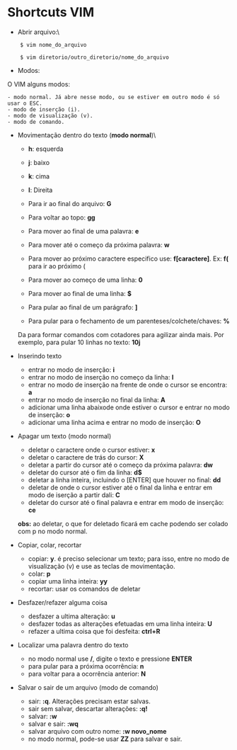 # Shortcuts VIM

* Abrir arquivo:\
```
	$ vim nome_do_arquivo

	$ vim diretorio/outro_diretorio/nome_do_arquivo
```

* Modos:

O VIM alguns modos:

	- modo normal. Já abre nesse modo, ou se estiver em outro modo é só usar o ESC.
	- modo de inserção (i).
	- modo de visualização (v).
	- modo de comando.

* Movimentação dentro do texto (**modo normal**)\
	- **h**: esquerda
	- **j**: baixo
	- **k**: cima
	- **l**: Direita

	- Para ir ao final do arquivo: **G**
	- Para voltar ao topo: **gg**
	- Para mover ao final de uma palavra: **e**
	- Para mover até o começo da próxima palavra: **w**
	- Para mover ao próximo caractere especifico use: **f[caractere]**. Ex: **f(** para ir ao próximo (
	- Para mover ao começo de uma linha: **0**
	- Para mover ao final de uma linha: **$**
	- Para pular ao final de um parágrafo: **]**
	- Para pular para o fechamento de um parenteses/colchete/chaves: **%**

	Da para formar comandos com cotadores para agilizar ainda mais. Por exemplo, para pular 10 linhas no texto: **10j**

* Inserindo texto
	- entrar no modo de inserção: **i**
	- entrar no modo de inserção no começo da linha: **I**
	- entrar no modo de inserção na frente de onde o cursor se encontra: **a**
	- entrar no modo de inserção no final da linha: **A**
	- adicionar uma linha abaixode onde estiver o cursor e entrar no modo de inserção: **o**
	- adicionar uma linha acima e entrar no modo de inserção: **O**

* Apagar um texto (modo normal)
	- deletar o caractere onde o cursor estiver: **x**
	- deletar o caractere de trás do cursor: **X**
	- deletar a partir do cursor até o começo da próxima palavra: **dw**
	- deletar do cursor até o fim da linha: **d$**
	- deletar a linha inteira, incluindo o [ENTER] que houver no final: **dd**
	- deletar de onde o cursor estiver até o final da linha e entrar em modo de iserção a partir dali: **C**
	- deletar do cursor até o final palavra e entrar em modo de inserção: **ce**

	**obs:** ao deletar, o que for deletado ficará em cache podendo ser colado com p no modo normal.

* Copiar, colar, recortar
	- copiar: **y**. é preciso selecionar um texto; para isso, entre no modo de visualização (v) e use as teclas de movimentação.
	- colar: **p**
	- copiar uma linha inteira: **yy**
	- recortar: usar os comandos de deletar

* Desfazer/refazer alguma coisa
	- desfazer a ultima alteração: **u**
	- desfazer todas as alterações efetuadas em uma linha inteira: **U**
	- refazer a ultima coisa que foi desfeita: **ctrl+R**

* Localizar uma palavra dentro do texto
	- no modo normal use **/**, digite o texto e pressione **ENTER**
	- para pular para a próxima ocorrência: **n**
	- para voltar para a ocorrência anterior: **N**

* Salvar o sair de um arquivo (modo de comando)
	- sair: **:q**. Alterações precisam estar salvas.
	- sair sem salvar, descartar alterações: **:q!**
	- salvar: **:w**
	- salvar e sair: **:wq**
	- salvar arquivo com outro nome: **:w novo_nome**
	- no modo normal, pode-se usar **ZZ** para salvar e sair.

